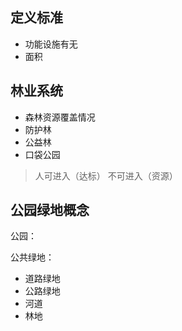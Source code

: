 
## 定义标准

- 功能设施有无
- 面积

## 林业系统

- 森林资源覆盖情况
- 防护林
- 公益林
- 口袋公园
> 人可进入（达标）
> 不可进入（资源）

## 公园绿地概念

公园：


公共绿地：

- 道路绿地
- 公路绿地
- 河道
- 林地
